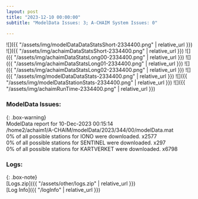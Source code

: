 ```yaml
---
layout: post
title: "2023-12-10 00:00:00"
subtitle: "ModelData Issues: 3; A-CHAIM System Issues: 0"

---
```


![]({{ "/assets/img/modelDataDataStatsShort-2334400.png" | relative_url }})
![]({{ "/assets/img/achaimDataStatsShort-2334400.png" | relative_url }})
![]({{ "/assets/img/achaimDataStatsLong00-2334400.png" | relative_url }})
![]({{ "/assets/img/achaimDataStatsLong01-2334400.png" | relative_url }})
![]({{ "/assets/img/achaimDataStatsLong02-2334400.png" | relative_url }})
![]({{ "/assets/img/modelDataDataStats-2334400.png" | relative_url }})
![]({{ "/assets/img/modelDataStationStats-2334400.png" | relative_url }})
![]({{ "/assets/img/achaimRunTime-2334400.png" | relative_url }})


### ModelData Issues:  
  
{: .box-warning}  
 ModelData report for 10-Dec-2023 00:15:14   
 /home2/achaim1/A-CHAIM/modelData/2023/344/00/modelData.mat   
 0% of all possible stations for IONO were downloaded. x2577   
 0% of all possible stations for SENTINEL were downloaded. x297   
 0% of all possible stations for KARTVERKET were downloaded. x6798   
  


### Logs:  
  
{: .box-note}  
[Logs.zip]({{ "/assets/other/logs.zip" | relative_url }})  
[Log Info]({{ "/logInfo" | relative_url }})  
